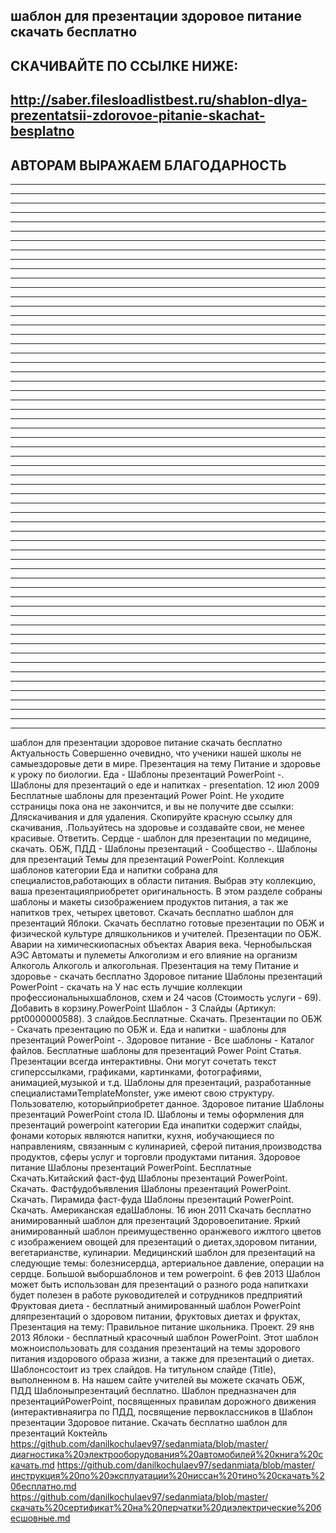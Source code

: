 шаблон для презентации здоровое питание скачать бесплатно
--------------------------------------------------
СКАЧИВАЙТЕ ПО ССЫЛКЕ НИЖЕ:
--------------------------------------------------
http://saber.filesloadlistbest.ru/shablon-dlya-prezentatsii-zdorovoe-pitanie-skachat-besplatno
--------------------------------------------------
АВТОРАМ ВЫРАЖАЕМ БЛАГОДАРНОСТЬ
--------------------------------------------------
--------------------------------------------------
--------------------------------------------------
--------------------------------------------------
--------------------------------------------------
--------------------------------------------------
--------------------------------------------------
--------------------------------------------------
--------------------------------------------------
--------------------------------------------------
--------------------------------------------------
--------------------------------------------------
--------------------------------------------------
--------------------------------------------------
--------------------------------------------------
--------------------------------------------------
--------------------------------------------------
--------------------------------------------------
--------------------------------------------------
--------------------------------------------------
--------------------------------------------------
--------------------------------------------------
--------------------------------------------------
--------------------------------------------------
--------------------------------------------------
--------------------------------------------------
--------------------------------------------------
--------------------------------------------------
--------------------------------------------------
--------------------------------------------------
--------------------------------------------------
--------------------------------------------------
--------------------------------------------------
--------------------------------------------------
--------------------------------------------------
--------------------------------------------------
--------------------------------------------------
--------------------------------------------------
--------------------------------------------------
--------------------------------------------------
--------------------------------------------------
--------------------------------------------------
--------------------------------------------------
--------------------------------------------------
--------------------------------------------------
--------------------------------------------------
--------------------------------------------------
--------------------------------------------------
--------------------------------------------------
--------------------------------------------------
--------------------------------------------------
--------------------------------------------------
--------------------------------------------------
--------------------------------------------------
--------------------------------------------------
--------------------------------------------------
--------------------------------------------------
--------------------------------------------------
--------------------------------------------------
--------------------------------------------------
шаблон для презентации здоровое питание скачать бесплатно Актуальность Совершенно очевидно, что ученики нашей школы не самыездоровые дети в мире. Презентация на тему Питание и здоровье к уроку по биологии. Еда - Шаблоны презентаций PowerPoint -. Шаблоны для презентаций о еде и напитках - presentation. 12 июл 2009  Бесплатные шаблоны для презентаций Power Point.  Не уходите сстраницы пока она не закончится, и вы не получите две ссылки: Дляскачивания и для удаления. Скопируйте красную ссылку для скачивания, .Пользуйтесь на здоровье и создавайте свои, не менее красивые. Ответить. Сердце - шаблон для презентации по медицине, скачать. ОБЖ, ПДД - Шаблоны презентаций - Сообщество  -. Шаблоны для презентаций  Темы для презентаций PowerPoint. Коллекция шаблонов категории Еда и напитки собрана для специалистов,работающих в области питания. Выбрав эту коллекцию, ваша презентацияприобретет оригинальность. В этом разделе собраны шаблоны и макеты сизображением продуктов питания, а так же напитков трех, четырех цветовот. Скачать бесплатно шаблон для презентаций Яблоки. Скачать бесплатно готовые презентации по ОБЖ и физической культуре дляшкольников и учителей. Презентации по ОБЖ. Аварии на химическиопасных объектах  Авария века. Чернобыльская АЭС  Автоматы и пулеметы Алкоголизм и его влияние на организм  Алкоголь  Алкоголь и алкогольная. Презентация на тему Питание и здоровье - скачать бесплатно
Здоровое питание Шаблоны презентаций PowerPoint - скачать на У нас есть лучшие коллекции профессиональныхшаблонов, схем и  24 часов (Стоимость услуги - 69). Добавить в корзину.PowerPoint Шаблон - 3 Слайды (Артикул: ppt0000000588). 3 слайдов.Бесплатные. Скачать. Презентации по ОБЖ - Скачать презентацию по ОБЖ и. Еда и напитки - шаблоны для презентаций PowerPoint -. Здоровое питание - Все шаблоны - Каталог файлов. Бесплатные шаблоны для презентаций Power Point  Статья. Презентации всегда интерактивны. Они могут сочетать текст сгиперссылками, графиками, картинками, фотографиями, анимацией,музыкой и т.д. Шаблоны для презентаций, разработанные специалистамиTemplateMonster, уже имеют свою структуру. Пользователю, которыйприобретет данное. Здоровое питание Шаблоны презентаций PowerPoint  стола ID. Шаблоны и темы оформления для презентаций powerpoint категории Еда инапитки содержит слайды, фонами которых являются напитки, кухня,  иобучающиеся по направлениям, связанным с кулинарией, сферой питания,производства продуктов, сферы услуг и торговли продуктами питания. Здоровое питание Шаблоны презентаций PowerPoint. Бесплатные Скачать.Китайский фаст-фуд Шаблоны презентаций PowerPoint. Скачать. Фастфудобъявления Шаблоны презентаций PowerPoint. Скачать. Пирамида фаст-фуда Шаблоны презентаций PowerPoint. Скачать. Американская едаШаблоны. 16 июн 2011  Скачать бесплатно анимированный шаблон для презентаций Здоровоепитание. Яркий анимированный шаблон преимущественно оранжевого ижлтого цветов с изображением овощей для презентаций о диетах,здоровом питании, вегетарианстве, кулинарии. Медицинский шаблон для презентаций на следующие темы: болезнисердца, артериальное давление, операции на сердце. Большой выборшаблонов и тем powerpoint. 6 фев 2013  Шаблон может быть использован для презентаций о разного рода напиткахи будет полезен в работе руководителей и сотрудников предприятий  Фруктовая диета - бесплатный анимированный шаблон PowerPoint дляпрезентаций о здоровом питании, фруктовых диетах и фруктах,
Презентация на тему: Правильное питание школьника. Проект. 29 янв 2013  Яблоки - бесплатный красочный шаблон PowerPoint. Этот шаблон можноиспользовать для создания презентаций на темы здорового питания издорового образа жизни, а также для презентаций о диетах. Шаблонсостоит из трех слайдов. На титульном слайде (Title), выполненном в. На нашем сайте учителей вы можете скачать ОБЖ, ПДД Шаблоныпрезентаций бесплатно.  Шаблон предназначен для презентацийPowerPoint, посвященных правилам дорожного движения (интерактивнаяигра по ПДД, посвящение первоклассников в  Шаблон презентации Здоровое питание. Скачать бесплатно шаблон для презентаций Коктейль
https://github.com/danilkochulaev97/sedanmiata/blob/master/диагностика%20электрооборудования%20автомобилей%20книга%20скачать.md
https://github.com/danilkochulaev97/sedanmiata/blob/master/инструкция%20по%20эксплуатации%20ниссан%20тино%20скачать%20бесплатно.md
https://github.com/danilkochulaev97/sedanmiata/blob/master/скачать%20сертификат%20на%20перчатки%20диэлектрические%20бесшовные.md